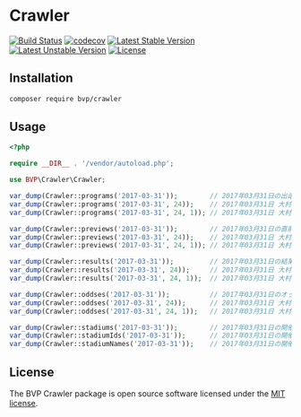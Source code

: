# Crawler

[![Build Status](https://github.com/BoatraceVentureProject/Crawler/workflows/Tests/badge.svg)](https://github.com/BoatraceVentureProject/Crawler/actions?query=workflow%3Atests)
[![codecov](https://codecov.io/gh/BoatraceVentureProject/Crawler/graph/badge.svg?token=ASXRLEJBDV)](https://codecov.io/gh/BoatraceVentureProject/Crawler)
[![Latest Stable Version](https://poser.pugx.org/bvp/crawler/v/stable)](https://packagist.org/packages/bvp/crawler)
[![Latest Unstable Version](https://poser.pugx.org/bvp/crawler/v/unstable)](https://packagist.org/packages/bvp/crawler)
[![License](https://poser.pugx.org/bvp/crawler/license)](https://packagist.org/packages/bvp/crawler)

## Installation
```bash
composer require bvp/crawler
```

## Usage
```php
<?php

require __DIR__ . '/vendor/autoload.php';

use BVP\Crawler\Crawler;

var_dump(Crawler::programs('2017-03-31'));        // 2017年03月31日の出走表
var_dump(Crawler::programs('2017-03-31', 24));    // 2017年03月31日 大村の出走表
var_dump(Crawler::programs('2017-03-31', 24, 1)); // 2017年03月31日 大村 1Rの出走表

var_dump(Crawler::previews('2017-03-31'));        // 2017年03月31日の直前情報
var_dump(Crawler::previews('2017-03-31', 24));    // 2017年03月31日 大村の直前情報
var_dump(Crawler::previews('2017-03-31', 24, 1)); // 2017年03月31日 大村 1Rの直前情報

var_dump(Crawler::results('2017-03-31'));         // 2017年03月31日の結果
var_dump(Crawler::results('2017-03-31', 24));     // 2017年03月31日 大村の結果
var_dump(Crawler::results('2017-03-31', 24, 1));  // 2017年03月31日 大村 1Rの結果

var_dump(Crawler::oddses('2017-03-31'));          // 2017年03月31日のオッズ
var_dump(Crawler::oddses('2017-03-31', 24));      // 2017年03月31日 大村のオッズ
var_dump(Crawler::oddses('2017-03-31', 24, 1));   // 2017年03月31日 大村 1Rのオッズ

var_dump(Crawler::stadiums('2017-03-31'));        // 2017年03月31日の開催場
var_dump(Crawler::stadiumIds('2017-03-31'));      // 2017年03月31日の開催場
var_dump(Crawler::stadiumNames('2017-03-31'));    // 2017年03月31日の開催場
```

## License
The BVP Crawler package is open source software licensed under the [MIT license](LICENSE).
